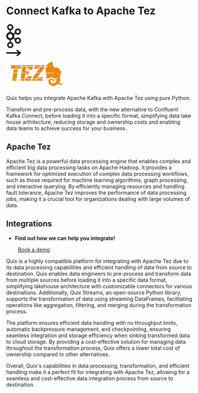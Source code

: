 # Connect Kafka to Apache Tez

<div class="connect-images cards blog-grid-card" markdown>
<div>
<img src="../images/kafka_logo.png" width="40px" />
</div>
<div>
<img src="../images/arrow.svg" width="40px" />
</div>
<div>
<img src="./images/apache-tez_1.jpg" />
</div>
</div>

Quix helps you integrate Apache Kafka with Apache Tez using pure Python.

Transform and pre-process data, with the new alternative to Confluent Kafka Connect, before loading it into a specific format, simplifying data lake house arthitecture, reducing storage and ownership costs and enabling data teams to achieve success for your business.

## Apache Tez

Apache Tez is a powerful data processing engine that enables complex and efficient big data processing tasks on Apache Hadoop. It provides a framework for optimized execution of complex data processing workflows, such as those required for machine learning algorithms, graph processing, and interactive querying. By efficiently managing resources and handling fault tolerance, Apache Tez improves the performance of data processing jobs, making it a crucial tool for organizations dealing with large volumes of data.

## Integrations

<div class="grid cards" markdown>

- __Find out how we can help you integrate!__

    <a class="md-button md-button--primary" href="https://share.hsforms.com/1iW0TmZzKQMChk0lxd_tGiw4yjw2?__hstc=175542013.2303933fbd746c0ac86d9ccbe9bc9100.1728383268831.1729603416735.1729620918855.31&__hssc=175542013.1.1729620918855&__hsfp=2132701734" target="_blank" style="margin:.5rem;">Book a demo</a>

</div>


Quix is a highly compatible platform for integrating with Apache Tez due to its data processing capabilities and efficient handling of data from source to destination. Quix enables data engineers to pre-process and transform data from multiple sources before loading it into a specific data format, simplifying lakehouse architecture with customizable connectors for various destinations. Additionally, Quix Streams, an open-source Python library, supports the transformation of data using streaming DataFrames, facilitating operations like aggregation, filtering, and merging during the transformation process.

The platform ensures efficient data handling with no throughput limits, automatic backpressure management, and checkpointing, ensuring seamless integration and storage efficiency when sinking transformed data to cloud storage. By providing a cost-effective solution for managing data throughout the transformation process, Quix offers a lower total cost of ownership compared to other alternatives.

Overall, Quix's capabilities in data processing, transformation, and efficient handling make it a perfect fit for integrating with Apache Tez, allowing for a seamless and cost-effective data integration process from source to destination.

